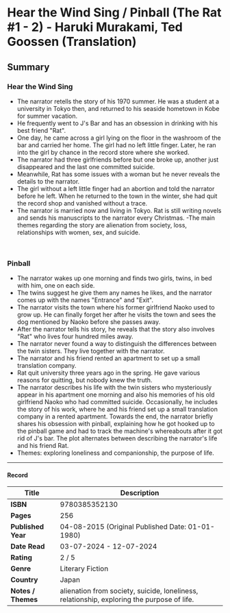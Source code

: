 # Hear the Wind Sing / Pinball (The Rat #1 - 2) - Haruki Murakami, Ted Goossen (Translation)

## Summary
### Hear the Wind Sing
- The narrator retells the story of his 1970 summer. He was a student at a university in Tokyo then, and returned to his seaside hometown in Kobe for summer vacation.
- He frequently went to J's Bar and has an obsession in drinking with his best friend "Rat".
- One day, he came across a girl lying on the floor in the washroom of the bar and carried her home. The girl had no left little finger. Later, he ran into the girl by chance in the record store where she worked. 
- The narrator had three girlfriends before but one broke up, another just disappeared and the last one committed suicide.
- Meanwhile, Rat has some issues with a woman but he never reveals the details to the narrator.
- The girl without a left little finger had an abortion and told the narrator before he left. When he returned to the town in the winter, she had quit the record shop and vanished without a trace.
- The narrator is married now and living in Tokyo. Rat is still writing novels and sends his manuscripts to the narrator every Christmas.
-The main themes regarding the story are alienation from society, loss, relationships with women, sex, and suicide.

<br>

### Pinball
- The narrator wakes up one morning and finds two girls, twins, in bed with him, one on each side.
- The twins suggest he give them any names he likes, and the narrator comes up with the names "Entrance" and "Exit".
- The narrator visits the town where his former girlfriend Naoko used to grow up. He can finally forget her after he visits the town and sees the dog mentioned by Naoko before she passes away.
- After the narrator tells his story, he reveals that the story also involves "Rat" who lives four hundred miles away.
- The narrator never found a way to distinguish the differences between the twin sisters. They live together with the narrator.
- The narrator and his friend rented an apartment to set up a small translation company.
- Rat quit university three years ago in the spring. He gave various reasons for quitting, but nobody knew the truth.
- The narrator describes his life with the twin sisters who mysteriously appear in his apartment one morning and also his memories of his old girlfriend Naoko who had committed suicide. Occasionally, he includes the story of his work, where he and his friend set up a small translation company in a rented apartment. Towards the end, the narrator briefly shares his obsession with pinball, explaining how he got hooked up to the pinball game and had to track the machine's whereabouts after it got rid of J's bar. The plot alternates between describing the narrator's life and his friend Rat.
- Themes: exploring loneliness and companionship, the purpose of life.

 ***

#### Record
| Title | Description |
| -- | -- |
| **ISBN** | 9780385352130 |
| **Pages** | 256 |
| **Published Year** | 04-08-2015 (Original Published Date: 01-01-1980) |
| **Date Read** | 03-07-2024 - 12-07-2024 |
| **Rating** | 2 / 5 |
| **Genre** | Literary Fiction |
| **Country** | Japan |
| **Notes / Themes** | alienation from society, suicide, loneliness, relationship, exploring the purpose of life. | 
